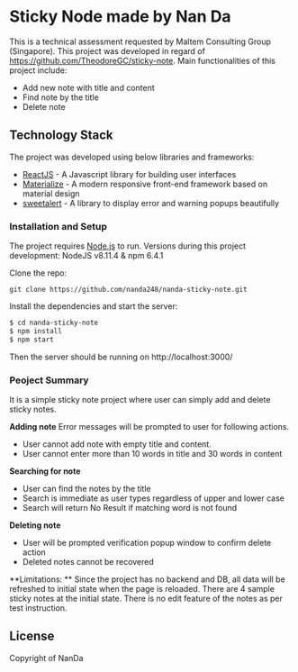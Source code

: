 # Sticky Node made by Nan Da

This is a technical assessment requested by Maltem Consulting Group (Singapore). This project was developed in regard of https://github.com/TheodoreGC/sticky-note.
Main functionalities of this project include:
  - Add new note with title and content
  - Find note by the title
  - Delete note

## Technology Stack
The project was developed using below libraries and frameworks:
* [ReactJS](https://reactjs.org/) - A Javascript library for building user interfaces
* [Materialize](https://materializecss.com/) - A modern responsive front-end framework based on material design
* [sweetalert](https://sweetalert.js.org/) - A library to display error and warning popups beautifully

### Installation and Setup
The project requires [Node.js](https://nodejs.org/) to run.
Versions during this project development: NodeJS v8.11.4 & npm 6.4.1

Clone the repo:
```
git clone https://github.com/nanda248/nanda-sticky-note.git
```

Install the dependencies and start the server:

```sh
$ cd nanda-sticky-note
$ npm install
$ npm start
```
Then the server should be running on http://localhost:3000/

### Peoject Summary
It is a simple sticky note project where user can simply add and delete sticky notes.

**Adding note** 
Error messages will be prompted to user for following actions.
- User cannot add note with empty title and content.
- User cannot enter more than 10 words in title and 30 words in content

**Searching for note**
- User can find the notes by the title
- Search is immediate as user types regardless of upper and lower case
- Search will return No Result if matching word is not found

**Deleting note**
- User will be prompted verification popup window to confirm delete action
- Deleted notes cannot be recovered

**Limitations: **
Since the project has no backend and DB, all data will be refreshed to initial state when the page is reloaded. There are 4 sample sticky notes at the initial state. There is no edit feature of the notes as per test instruction. 

License
----
Copyright of NanDa
